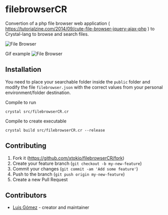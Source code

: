 # filebrowserCR

Convertion of a php file browser web application ( https://tutorialzine.com/2014/09/cute-file-browser-jquery-ajax-php ) to Crystal-lang to browse and search files.

![File Browser](https://raw.githubusercontent.com/xtokio/filebrowserCR/master/filebrowser.png)

Gif example
![File Browser](https://raw.githubusercontent.com/xtokio/filebrowserCR/master/filebrowser.gif)

## Installation

You need to place your searchable folder inside the `public` folder and modify the file `filebrowser.json` with the correct values from your personal environment/folder destination.

Compile to run
```crystal
crystal src/filebrowserCR.cr
```

Compile to create executable
```crystal
crystal build src/filebrowserCR.cr --release
```

## Contributing

1. Fork it (<https://github.com/xtokio/filebrowserCR/fork>)
2. Create your feature branch (`git checkout -b my-new-feature`)
3. Commit your changes (`git commit -am 'Add some feature'`)
4. Push to the branch (`git push origin my-new-feature`)
5. Create a new Pull Request

## Contributors

- [Luis Gómez](https://github.com/xtokio) - creator and maintainer
